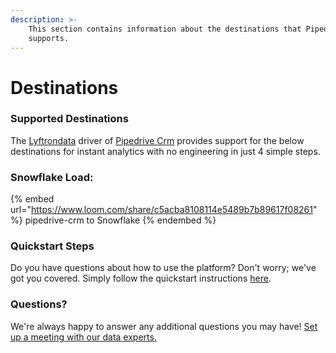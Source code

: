 ```yaml
---
description: >-
    This section contains information about the destinations that Pipedrive Crm
    supports.
---
```


# Destinations

### Supported Destinations

The [Lyftrondata](https://www.lyftrondata.com/) driver of [Pipedrive Crm](https://www.lyftrondata.com/integration/sales-analytics/pipedrive/) provides support for the below destinations for instant analytics with no engineering in just 4 simple steps.

### Snowflake Load:

{% embed url="https://www.loom.com/share/c5acba8108114e5489b7b89617f08261" %}
pipedrive-crm to Snowflake
{% endembed %}

### Quickstart Steps

Do you have questions about how to use the platform? Don't worry; we've got you covered. Simply follow the quickstart instructions [here](README.md).

### Questions? <a href="#questions" id="questions"></a>

We're always happy to answer any additional questions you may have! [Set up a meeting with our data experts.](https://www.lyftrondata.com/book-a-meeting/)

